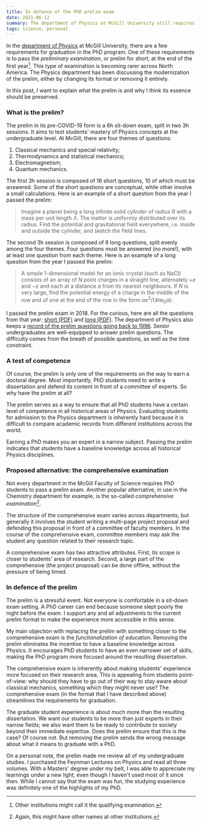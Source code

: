 ```yaml
---
title: In defence of the PhD prelim exam
date: 2021-06-12
summary: The department of Physics at McGill University still requires PhD students to pass the old-school prelim exam. That may change in the near future. Here's why I think we should keep it.
tags: science, personal
---
```


In the [department of Physics](http://www.physics.mcgill.ca) at McGill University, there are a few requirements for graduation in the PhD program. One of these requirements is to pass the *preliminary examination*, or prelim for short, at the end of the first year[^quals]. This type of examination is becoming rarer across North America. The Physics department has been discussing the modernization of the prelim, either by changing its format or removing it entirely.

In this post, I want to explain what the prelim is and why I think its essence should be preserved.

[^quals]: Other institutions might call it the qualifying examination.

### What is the prelim?

The prelim in its pre-COVID-19 form is a 6h sit-down exam, split in two 3h sessions. It aims to test students' mastery of Physics concepts at the undergraduate level. At McGill, there are four themes of questions:

1. Classical mechanics and special relativity;
2. Thermodynamics and statistical mechanics;
3. Electromagnetism;
4. Quantum mechanics.

The first 3h session is composed of 16 short questions, 10 of which must be answered. Some of the short questions are conceptual, while other involve a small calculations. Here is an example of a short question from the year I passed the prelim:

> Imagine a planet being a long infinite solid cylinder of radius $R$ with a mass per unit length $\Lambda$. The matter is uniformly distributed over its radius. Find the potential and gravitational field everywhere, i.e. inside and outside the cylinder, and sketch the field lines.

The second 3h session is composed of 8 long questions, split evenly among the four themes. Four questions must be answered (no more!), with at least one question from each theme. Here is an example of a long question from the year I passed the prelim:

> A simple 1-dimensional model for an ionic crystal (such as NaCl) consists of an array of $N$ point charges in a straight line, alternately $+e$ and $−e$ and each at a distance $a$ from its nearest neighbours. If $N$ is very large, find the potential energy of a charge in the middle of the row and of one at the end of the row in the form $\alpha e^2/(4\pi \epsilon_0 a)$.

I passed the prelim exam in 2018. For the curious, here are all the questions from that year: [short (PDF)](/files/prelim/prelim-short-2018.pdf) and [long (PDF)](/files/prelim/prelim-long-2018.pdf). The department of Physics also keeps a [record of the prelim questions going back to 1996](http://www.physics.mcgill.ca/grads/prelim/). Senior undergraduates are well-equipped to answer prelim questions. The difficulty comes from the breath of possible questions, as well as the time constraint. 

### A test of competence

Of course, the prelim is only one of the requirements on the way to earn a doctoral degree. Most importantly, PhD students need to write a dissertation and defend its content in front of a committee of experts. So why have the prelim at all? 

The prelim serves as a way to ensure that all PhD students have a certain level of competence in all historical areas of Physics. Evaluating students for admission to the Physics department is inherently hard because it is difficult to compare academic records from different institutions across the world. 

Earning a PhD makes you an expert in a narrow subject. Passing the prelim indicates that students have a baseline knowledge across all historical Physics disciplines.

### Proposed alternative: the comprehensive examination

Not every department in the McGill Faculty of Science requires PhD students to pass a prelim exam. Another popular alternative, in use in the Chemistry department for example, is the so-called *comprehensive examination*[^comp].

[^comp]: Again, this might have other names at other institutions. 

The structure of the comprehensive exam varies across departments, but generally it involves the student writing a multi-page project proposal and defending this proposal in front of a committee of faculty members. In the course of the comprehensive exam, committee members may ask the student any question related to their research topic.

A comprehensive exam has two attractive attributes. First, its scope is closer to students' area of research. Second, a large part of the comprehensive (the project proposal) can be done offline, without the pressure of being timed.

### In defence of the prelim

The prelim is a stressful event. Not everyone is comfortable in a sit-down exam setting. A PhD career can end because someone slept poorly the night before the exam. I support any and all adjustments to the current prelim format to make the experience more accessible in this sense.

My main objection with replacing the prelim with something closer to the comprehensive exam is the *functionalization of education*. Removing the prelim eliminates the incentive to have a baseline knowledge across Physics. It encourages PhD students to have an even narrower set of skills, making the PhD program more focused around the resulting dissertation. 

The comprehensive exam is inherently about making students' experience more focused on their research area. This is appealing from students point-of-view: why should they have to go out of their way to stay aware about classical mechanics, something which they might never use? The comprehensive exam (in the format that I have described above) streamlines the requirements for graduation.

The graduate student experience is about much more than the resulting dissertation. We want our students to be more than just experts in their narrow fields; we also want them to be ready to contribute to society beyond their immediate expertise. Does the prelim ensure that this is the case? Of course not. But removing the prelim sends the wrong message about what it means to graduate with a PhD. 

On a personal note, the prelim made me review all of my undergraduate studies. I purchased the Feynman Lectures on Physics and read all three volumes. With a Masters' degree under my belt, I was able to appreciate my learnings under a new light, even though I haven't used most of it since then. While I cannot say that the exam was fun, the studying experience was definitely one of the highlights of my PhD.